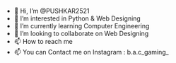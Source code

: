 - 👋 Hi, I’m @PUSHKAR2521
- 👀 I’m interested in Python & Web Designing
- 🌱 I’m currently learning Computer Engineering
- 💞️ I’m looking to collaborate on Web Designing 
- 📫 How to reach me 
- 📫 You can Contact me on Instagram : b.a.c_gaming_

<!---
PUSHKAR2521/PUSHKAR2521 is a ✨ special ✨ repository because its `README.md` (this file) appears on your GitHub profile.
You can click the Preview link to take a look at your changes.
--->
